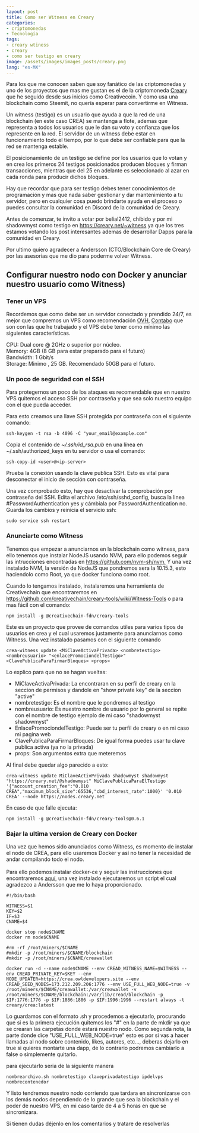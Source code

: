 ```yaml
---
layout: post
title: Como ser Witness en Creary
categories:
- criptomonedas
- Tecnología
tags:
- creary wtiness
- creary
- como ser testigo en creary
image: /assets/images/images_posts/creary.png
lang: "es-MX"
---
```

<p>Para los que me conocen saben que soy fanático de las criptomonedas y uno de los proyectos que mas me gustan es el de la criptomoneda <a rel="noreferrer noopener" aria-label="Creary (opens in a new tab)" href="https://creary.net" target="_blank">Creary</a> que he seguido desde sus inicios como Creativecoin. Y como usa una blockchain como Steemit, no quería esperar para convertirme en Witness.</p>

<p>Un witness (testigo) es un usuario que ayuda a que la red de una blockchain (en este caso CREA) se mantenga a flote, ademas que representa a todos los usuarios que le dan su voto y confianza que los represente en la red. El servidor de un witness debe estar en funcionamiento todo el tiempo, por lo que debe ser confiable para que la red se mantenga estable.</p>

<p>El posicionamiento de un testigo se define por los usuarios que lo votan y en crea los primeros 24 testigos posicionados producen bloques y firman transacciones, mientras que del 25 en adelante es seleccionado al azar en cada ronda para producir dichos bloques.</p>

<p>Hay que recordar que para ser testigo debes tener conocimientos de programación y mas que nada saber gestionar y dar mantenimiento a tu servidor, pero en cualquier cosa puedo brindarte ayuda en el proceso o puedes consultar la comunidad en Discord de la comunidad de Creary.</p>

<p>Antes de comenzar, te invito a votar por belial2412, chibido y por mi shadowmyst como testigo en <a rel="noreferrer noopener" aria-label="https://creary.net/~witness (opens in a new tab)" href="https://creary.net/~witness" target="_blank">https://creary.net/~witness</a> ya que los tres estamos votando los post interesantes ademas de desarrollar Dapps para la comunidad en Creary.</p>

<p>Por ultimo quiero agradecer a Andersson (CTO/Blockchain Core de Creary) por las asesorias que me dio para poderme volver Witness.</p>

<h2 class="subtitle is-2 has-text-centered has-text-weight-bold">Configurar nuestro nodo con Docker y anunciar nuestro usuario como Witness)</h2>

<h3 class="subtitle is-3">Tener un VPS</h3>

<p>Recordemos que como debe ser un servidor conectado y prendido 24/7, es mejor que compremos un VPS como recomendación <a rel="noreferrer noopener" aria-label="OVH (opens in a new tab)" href="https://www.ovh.com/" target="_blank">OVH</a>, <a rel="noreferrer noopener" aria-label="Contabo (opens in a new tab)" href="https://contabo.com/" target="_blank">Contabo</a> que son con las que he trabajado y el VPS debe tener como mínimo las siguientes características.</p>

<p> CPU: Dual core @ 2GHz o superior por núcleo.<br>Memory: 4GB (8 GB para estar preparado para el futuro)<br>Bandwidth: 1 Gbit/s<br>Storage: Minimo , 25 GB. Recomendado 50GB para el futuro. </p>

<h3 class="subtitle is-3">Un poco de seguridad con el SSH</h3>

<p>Para protegernos un poco de los ataques es recomendable que en nuestro VPS quitemos el acceso SSH por contraseña y que sea solo nuestro equipo con el que pueda acceder.</p>

<p>Para esto creamos una llave SSH protegida por contraseña con el siguiente comando:</p>

<pre class="wp-block-code"><code>ssh-keygen -t rsa -b 4096 -C "your_email@example.com"</code></pre>

<p>Copia el contenido de <em>~/.ssh/id_rsa.pub&nbsp;</em>en una línea en ~/.ssh/authorized_keys en tu servidor o usa el comando: </p>

<pre class="wp-block-code"><code>ssh-copy-id &lt;user>@&lt;ip-server></code></pre>

<p>Prueba la conexión usando la clave publica SSH. Esto es vital para desconectar el inicio de sección con contraseña.</p>

<p>Una vez comprobado esto, hay que desactivar la comprobación por contraseña del SSH. Edita el archivo /etc/ssh/sshd_config, busca la linea #PasswordAuthentication yes y cámbiala por PasswordAuthentication no. Guarda los cambios y reinicia el servicio ssh:</p>

<pre class="wp-block-code"><code>sudo service ssh restart</code></pre>

<h3 class="subtitle is-3">Anunciarte como Witness</h3>

<p>Tenemos que empezar a anunciarnos en la blockchain como witness, para ello tenemos que instalar NodeJS usando NVM, para ello podemos seguir las intrucciones encontradas en <a rel="noreferrer noopener" aria-label="https://github.com/nvm-sh/nvm (opens in a new tab)" href="https://github.com/nvm-sh/nvm" target="_blank">https://github.com/nvm-sh/nvm.</a> Y una vez instalado NVM, la versión de NodeJS que pondremos sera la 10.15.3, esto haciendolo como Root, ya que docker funciona como root.</p>

<p>Cuando lo tengamos instalado, instalaremos una herramienta de Creativechain que encontraremos en <a rel="noreferrer noopener" aria-label="https://github.com/creativechain/creary-tools/wiki/Witness-Tools (opens in a new tab)" href="https://github.com/creativechain/creary-tools/wiki/Witness-Tools" target="_blank">https://github.com/creativechain/creary-tools/wiki/Witness-Tools</a> o para mas fácil con el comando:</p>

<pre class="wp-block-code"><code>npm install -g @creativechain-fdn/creary-tools</code></pre>

<p>Este es un proyecto que provee de comandos utiles para varios tipos de usuarios en crea y el cual usaremos justamente para anunciarnos como Witness. Una vez instalado pasamos con el siguiente comando</p>

<pre class="wp-block-code"><code>crea-witness update &lt;MiClaveActivaPrivada> &lt;nombretestigo> &lt;nombreusuario> "&lt;enlacePromociondelTestigo>" &lt;ClavePublicaParaFirmarBloques> &lt;props></code></pre>

<p>Lo explico para que no se hagan vueltas:</p>

<ul>
<li>MiClaveActivaPrivada: La encontraran en su perfil de creary en la seccion de permisos y dandole en "show private key" de la seccion "active"</li>
<li>nombretestigo: Es el nombre que le pondremos al testigo</li>
<li>nombreusuario: Es nuestro nombre de usuario por lo general se repite con el nombre de testigo ejemplo de mi caso "shadowmyst shadowmyst"</li>
<li>EnlacePromociondelTestigo: Puede ser tu perfil de creary o en mi caso mi pagina web</li>
<li>ClavePublicaParaFirmarBloques: De igual forma puedes usar tu clave publica activa (ya no la privada)</li>
<li>props: Son argumentos extra que meteremos</li>
</ul>

<p>Al final debe quedar algo parecido a esto:</p>

<pre class="wp-block-code"><code>crea-witness update MiClaveActivPrivada shadowmyst shadowmyst "https://creary.net/@shadowmyst" MiClavePublicaParaElTestigo '{"account_creation_fee":"0.010 CREA","maximum_block_size":65536,"cbd_interest_rate":1000}' '0.010 CREA' --node https://nodes.creary.net</code></pre>

<p>En caso de que falle ejecuta:</p>

<pre class="wp-block-code"><code>npm install -g @creativechain-fdn/creary-tools@0.6.1</code></pre>

<h3 class="subtitle is-3">Bajar la ultima version de Creary con Docker</h3>

<p>Una vez que hemos sido anunciados como Witness, es momento de instalar el nodo de CREA, para ello usaremos Docker y así no tener la necesidad de andar compilando todo el nodo.<br><br>Para ello podemos instalar docker-ce y seguir las instrucciones que encontraremos <a rel="noreferrer noopener" aria-label="aquí (opens in a new tab)" href="https://docs.docker.com/install/linux/docker-ce/ubuntu/" target="_blank">aquí</a>, una vez instalado ejecutaremos un script el cual agradezco a Andersson que me lo haya proporcionado.</p>

<pre class="wp-block-code"><code>#!/bin/bash

WITNESS=$1
KEY=$2
IF=$3
CNAME=$4

docker stop node$CNAME
docker rm node$CNAME

#rm -rf /root/miners/$CNAME
#mkdir -p /root/miners/$CNAME/blockchain
#mkdir -p /root/miners/$CNAME/creawallet

docker run -d --name node$CNAME --env CREAD_WITNESS_NAME=$WITNESS --env CREAD_PRIVATE_KEY=$KEY --env NODE_UPDATER=https://crea.owldevelopers.site --env CREAD_SEED_NODES=173.212.209.206:1776 --env USE_FULL_WEB_NODE=true -v /root/miners/$CNAME/creawallet:/var/creawallet -v /root/miners/$CNAME/blockchain:/var/lib/cread/blockchain -p $IF:1776:1776 -p $IF:1886:1886 -p $IF:1996:1996 --restart always -t creary/crea:latest</code></pre>

<p>Lo guardamos con el formato .sh y procedemos a ejecutarlo, procurando que si es la primera ejecución quitemos los "#" en la parte de mkdir ya que se crearan las carpetas donde estará nuestro nodo. Como segunda nota, la parte donde dice "USE_FULL_WEB_NODE=true" esto es por si vas a hacer llamadas al nodo sobre contenido, likes, autores, etc…, deberas dejarlo en true si quieres montarte una dapp, de lo contrario podremos cambiarlo a false o simplemente quitarlo.</p>

<p>para ejecutarlo seria de la siguiente manera</p>

<pre class="wp-block-code"><code>nombrearchivo.sh nombretestigo claveprivadatestigo ipdelvps nombrecontenedor</code></pre>

<p>Y listo tendremos nuestro nodo corriendo que tardara en sincronizarse con los demás nodos dependiendo de lo grande que sea la blockchain y el poder de nuestro VPS, en mi caso tarde de 4 a 5 horas en que se sincronizara.</p>

<p>Si tienen dudas déjenlo en los comentarios y tratare de resolverlas</p>
